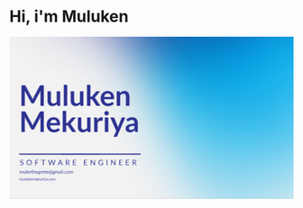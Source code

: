 <div id="top">
<h1>Hi, i'm Muluken</h2>
</div>


<div align="center">
  
   <img src="https://github.com/MulukenMekuriya/git_practice/blob/main/My%20project-1.png" />
  </a>
  </div>







